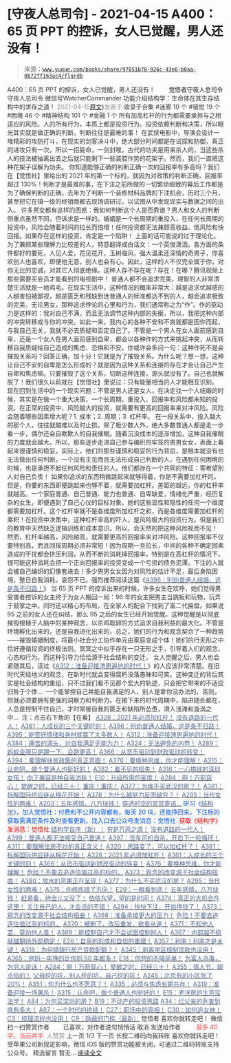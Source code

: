 # [守夜人总司令] - 2021-04-15 A400：65 页 PPT 的控诉，女人已觉醒，男人还没有！

> 来源：[`www.yuque.com/books/share/97051b78-926c-43e6-b0aa-0b72ff163ac4/flgrdb`](https://www.yuque.com/books/share/97051b78-926c-43e6-b0aa-0b72ff163ac4/flgrdb)

<ne-p id="520f42f3293818f927861ebbd5b15da4_p_0" data-lake-id="520f42f3293818f927861ebbd5b15da4_p_0"><ne-text id="u524867e7" style="color: rgb(51, 51, 51);">A400：65 页 PPT 的控诉，女人已觉醒，男人还没有！</ne-text></ne-p> <ne-p id="66a355a2a8b58435ddf3edd953e96b98" data-lake-id="66a355a2a8b58435ddf3edd953e96b98"><ne-text id="u484a03fe" ne-fontsize="12" style="color: rgb(255, 255, 255);">原创</ne-text><ne-text id="u4bc84c7b" ne-fontsize="14">觉悟者</ne-text><ne-text id="u375fb2b8" ne-fontsize="14">守夜人总司令</ne-text></ne-p> <ne-p id="4bac563b044deab8b0c09026678bc89b" data-lake-id="4bac563b044deab8b0c09026678bc89b"><ne-text id="ub9e52433" ne-fontsize="14" ne-bold="true" style="color: rgb(51, 51, 51);">守夜人总司令</ne-text></ne-p> <ne-p id="abd836d88f1e5fb1b80464aba6038886" data-lake-id="abd836d88f1e5fb1b80464aba6038886"><ne-text id="ue56b4c15" ne-fontsize="14" style="color: rgb(51, 51, 51);">微信号</ne-text><ne-text id="u251e0d40" ne-fontsize="14" style="color: rgb(51, 51, 51);">WatcherCommander</ne-text></ne-p> <ne-p id="1425567d92c261b61d83970af33bf173" data-lake-id="1425567d92c261b61d83970af33bf173"><ne-text id="ua8fb7be9" ne-fontsize="14" style="color: rgb(51, 51, 51);">功能介绍</ne-text><ne-text id="u3c3e55ad" ne-fontsize="14" style="color: rgb(51, 51, 51);">结构学：生命体在其生存结构中的求存之道！</ne-text></ne-p> <ne-p id="085ff75d6f13753e9b7a6ac657e01d46" data-lake-id="085ff75d6f13753e9b7a6ac657e01d46"><ne-text id="u63a9f0eb" style="color: rgb(140, 140, 140);">2021-04-15</ne-text>[<ne-text id="u61afc909" ne-fontsize="14">原文</ne-text>](https://mp.weixin.qq.com/s?__biz=MzAxNDk1NjI2Mw==&mid=2247486616&idx=1&sn=137b4c0331b70800453c348e696ddc0e&chksm=9b8a2f10acfda6062c41e5bd66c3df597325b7278638f7c392e1d4420ac031894b3f4fae7d3f#rd))<ne-text id="uce38e392" ne-fontsize="14" style="color: rgb(140, 140, 140);">发表于</ne-text></ne-p> <ne-p id="d8c1bb70087d6058dd7f3a073011781f" data-lake-id="d8c1bb70087d6058dd7f3a073011781f"><ne-text id="u0c07b9cf" style="color: rgb(51, 51, 51);">收录于合集</ne-text></ne-p> <ne-p id="a0b8e41b0600d6fbd993d4a062942937" data-lake-id="a0b8e41b0600d6fbd993d4a062942937"><ne-text id="u5168c9e2" style="color: rgb(51, 51, 51);">#迷雾 10 个</ne-text></ne-p> <ne-p id="27af38dd38a774e307682562dba1b1f5" data-lake-id="27af38dd38a774e307682562dba1b1f5"><ne-text id="u005cfd46" style="color: rgb(51, 51, 51);">#错觉 19 个</ne-text></ne-p> <ne-p id="f861b39133ea7fa891392bca39f9fbde" data-lake-id="f861b39133ea7fa891392bca39f9fbde"><ne-text id="u8bb34fef" style="color: rgb(51, 51, 51);">#困境 46 个</ne-text></ne-p> <ne-p id="9f2d4e96c778468a3ea62036e1aa1f4c" data-lake-id="9f2d4e96c778468a3ea62036e1aa1f4c"><ne-text id="u65fe5da7" style="color: rgb(51, 51, 51);">#精神结构 101 个</ne-text></ne-p> <ne-p id="792946ee1ac2e5caba6461da01190de4" data-lake-id="792946ee1ac2e5caba6461da01190de4"><ne-text id="u029e3f91" style="color: rgb(51, 51, 51);">#金融 1 个</ne-text></ne-p> <ne-p id="409fd0fc69d5d5a9f62b6e9d24eaf3e3" data-lake-id="409fd0fc69d5d5a9f62b6e9d24eaf3e3"><ne-text id="ua00e13d8" style="color: rgb(51, 51, 51);">所有加高杠杆的行为都需要承担与之相适应的风险。人的所有行为，本质上都是投资行为。投资依赖判断和决策，所以眼光其实就是做正确的判断。判断往往是最难的事！</ne-text></ne-p> <ne-p id="6c425f9bda905aa8d30bb909cffbde92" data-lake-id="6c425f9bda905aa8d30bb909cffbde92"><ne-text id="u3a4f2457" style="color: rgb(51, 51, 51);">在武侠电影中，导演会设计一堆精彩的攻防打斗，在现实的剑客决斗中，绝大部分时间都是在试探和防御，真正的进攻只有一次。所以一招毙命，一剑封喉。古代的功夫是用来杀人的，当这些杀人的技法被抽离出去之后就只能剩下一些装腔作势的花架子。然而，我们一直把这种花架子误解为功夫。</ne-text></ne-p> <ne-p id="b410d9198629a316c962fb3e7f13a23c" data-lake-id="b410d9198629a316c962fb3e7f13a23c"><ne-text id="u009331e5" style="color: rgb(51, 51, 51);">你知道能够正确的判断正确一次的回报率有多高吗？我们在【觉悟社】里给出的 2021 年的第一个标的，就因为对政策的判断正确，回报率超过 130%！判断才是最难的事，在下注之前所做的一切繁琐细致的幕后工作都是为了确保判断的正确。去年为了判断一个装修材料品牌的下注机会，历时三个月，甚至把它在镇一级的经销商都去现场调研过，以试图从中发现现实与数据之间的出入。</ne-text></ne-p> <ne-p id="d22ace4f465fa9704141a7fe73943b1f" data-lake-id="d22ace4f465fa9704141a7fe73943b1f"><ne-text id="u5009a5ac" style="color: rgb(51, 51, 51);">许多男女都有这样的困惑：我如何判断这个人是否靠谱？男人和女人的判断侧重点虽然不同，但诉求是一样的。婚姻是一个长周期的重投入，在任何长周期的投资中，风险会随着时间的拉长而倍增！任何投资都无法兼顾高收益、低风险和快回报。如果存在这样的投资，肯定是一个陷阱！</ne-text></ne-p> <ne-p id="3545055fcd03423ac8ed9e3b5d49180a" data-lake-id="3545055fcd03423ac8ed9e3b5d49180a"><ne-text id="u50cdb89b" style="color: rgb(51, 51, 51);">上面的话可能说的过于理论化，为了兼顾某些理解力比较差的人，特意翻译成白话文：一个英俊潇洒，各方面的条件都好的要死，人见人爱，花见花开，玉树临风，强大温柔还深情的奇男子，你喜欢别人也喜欢，即便他无意，别人也会有心。因此，这样的人不仅完全属于你，对你无比的忠诚，对其它人彻底绝缘。这种人存不存在呢？存在！在哪？腾讯视频上那些需要买会员才能看到的电视剧中！</ne-text></ne-p> <ne-p id="c99dd884500252eef3fe5c39f5932923" data-lake-id="c99dd884500252eef3fe5c39f5932923"><ne-text id="uf0e293cb" style="color: rgb(51, 51, 51);">普通人都不会追求完美，理智的人非常清楚生活就是一地鸡毛。在现实生活中，这种情况的概率非常大：越是追求优越感的人越害怕被鄙视，越是匮乏和残缺到连普通人的标准都达不到的人，越会追求极致的完美。无论男女，那种追求悖论的心里和行为，我们通常称之为“作”。作的驱动力是这样的：我对自己不满，而且无法调节这种内部的失衡，所以，我把这种内部的冲突转移成与你的冲突。如此一来，我内心的各种不安和不爽就都是因你而起，与我自己无关，我就不必去质疑和否定自己了。不管是一个男人在女人面前感到自卑，还是一个女人在男人面前感到自卑，都会以各种作的方式来挑起冲突，从而转移自我质疑给自己造成的焦虑、恐惧和不安。你或许会多问一句：这种作死不是会摧毁关系吗？回答正确，加十分！它就是为了摧毁关系。为什么呢？想一想，这种让自己不安的自卑是怎么形成的？就是因为这种关系和连接的存在才会让自己产生自卑和焦虑嘛。只要摧毁了这个关系，切断这种连接，源头就没有了。自己也就解脱了！我们很久以前就在【觉悟社】里说过：只有能量相当的人才能相互识别。</ne-text></ne-p> <ne-p id="b6d998f0a34a23dfeba903f0a9297a7b" data-lake-id="b6d998f0a34a23dfeba903f0a9297a7b"><ne-text id="u79c66c88" style="color: rgb(51, 51, 51);">现在回到生活中的一个现实问题：不管是男人还是女人，在决定找一个人结婚的时候，其实是在做一个重大决策，一个长周期、重投入、回报率和风险都未知的投资。在正常的投资中，风险越大的投资，就需要有更高的回报率来对冲风险。风险会随着哪些因素增大呢？1\. 成本；2\. 周期；3\. 杠杆率。</ne-text></ne-p> <ne-p id="df9e7118c82dd20afaa2dd8506b8f105" data-lake-id="df9e7118c82dd20afaa2dd8506b8f105"><ne-text id="uad27bbce" style="color: rgb(51, 51, 51);">在一段关系中，投入越大的那个人，往往就越难以及时止损。除了极少数人外，绝大多数普通人都是走一步看一步，偶尔还会自欺欺人的自我催眠。随着沉没成本的逐渐增加，这种自我催眠的力度就会越大。所以，那些逐步走进自己参与编织的牢笼的男男女女，表面上看起来很谨慎和稳妥。实际上，他们的那些谨慎和稳妥的行为背后，是根本就没有也无法做出任何判断。一个没有主见而且无法形成自己判断的人，在遇到任何困境的时候，也是承担不起任何风险和责任的人。他们都存在一个共同的特征：寄希望别人对自己负责！</ne-text></ne-p> <ne-p id="49fc7f354e987434841892c84fd17af2" data-lake-id="49fc7f354e987434841892c84fd17af2"><ne-text id="u0c0de91d" style="color: rgb(51, 51, 51);">如果你追求的东西稍微跳起来就够得着，你是不需要加杠杆的。但是，你要的东西即便跳起来也够不着，就需要加杠杆。差距的越远，你的杠杆率就越高。一个家庭普通、自己普通、能力也普通、自卑缺爱，情绪化严重，经历复杂的女生，即便遇到了自己心仪的目标对象。她的这些显性和隐性的任何一个维度都需要加杠杆。这个杠杆率就不是各维度所加杠杆之和，而是各维度需要加杠杆的乘积！在投资中决策中，这种杠杆率高的吓人，是风险极大的投资行为。但是我们的教育中天然缺乏逻辑训练和成本意识。所以，会天然的把这种风险视而不见！</ne-text></ne-p> <ne-p id="f9379831dccabd58fed75ebf8a214be2" data-lake-id="f9379831dccabd58fed75ebf8a214be2"><ne-text id="u3b188b78" style="color: rgb(51, 51, 51);">然而，杠杆率越高，风险越高，就需要更高的回报率来对冲风险。这种回报率不仅要特别高，而且回报周期必须非常短！因为周期一旦拉长，中间的各种不确定因素造成的干扰都会挤压利润，从而不断的消耗掉回报率，特别是在高杠杆的情况下，很可能这种消耗会把一个正向回报率的投资变成一个亏损的债务泥潭。下注的人就会被自己编织的幻像套进去！多少男男女女因为对风险的估计不足，最后身陷困境，整日自我消耗，哀怨不已。强烈推荐阅读这篇《</ne-text>[<ne-text id="uc6311804" style="color: rgb(87, 107, 149);">A396：别劝普通人结婚，这是条不归路！</ne-text>](http://mp.weixin.qq.com/s?__biz=MzIzMDYwOTM0Mg==&mid=2247485522&idx=1&sn=1ca0fbcf611840709338762d9b0740ad&chksm=e8b19083dfc61995e3d3342df95fafc121489a87589d719130dd832142d3680bd4ee07ad2d44&scene=21#wechat_redirect)<ne-text id="uef9178e3" style="color: rgb(51, 51, 51);">》</ne-text></ne-p> <ne-p id="540fe4b3308d71034a793bdff686e589" data-lake-id="540fe4b3308d71034a793bdff686e589"><ne-text id="u9142006c" style="color: rgb(51, 51, 51);">当 65 页 PPT 的控诉出来的时候，许多女生在欢呼，她们觉得男受害者控诉的女主终于为女人搬回一局：96 年的女主把男主当跳板和玩物，玩弄于鼓掌之中。同时还以精心的布局，在全家人的配合下找到了富二代接盘。如果说 95 之前的女人还在纠结，那么 95 之后的女生已经开始觉醒。这种觉醒是以彻底摧毁根植于人脑中的某种观念，以杀鸡取卵的方式追求自我利益的最大化。不管是环境孵化出来的，还是自我进化出来的，总之，她们的行为和观念契合了一种趋势——摧毁婚姻制度，将最小社会分工协作单元由家庭变成个体！她们的行无形之中恰好遵循投资的终极法则。冥冥之中似乎存在一只无形之手，引导着人们的观念、心态和行为。而这种引导力恰恰源于社会结构的变迁。</ne-text></ne-p> <ne-p id="3a06792d63ee6de74474043944b2beec" data-lake-id="3a06792d63ee6de74474043944b2beec"><ne-text id="uc9e61506" style="color: rgb(51, 51, 51);">女人觉醒之后，男人也会紧随其后，读过《</ne-text>[<ne-text id="u8964b702" style="color: rgb(87, 107, 149);">A312：准备迎接渣男遍地的时代！</ne-text>](http://mp.weixin.qq.com/s?__biz=MzAxNDk1NjI2Mw==&mid=2247486258&idx=1&sn=b0520193c2edddabe9eea73a102f0455&chksm=9b8a28baacfda1ac0e54d4268851a8be02c935fd7006b3d527d27be12be8db176322294894dc&scene=21#wechat_redirect)<ne-text id="ub750e0af" style="color: rgb(51, 51, 51);">》的人应该非常清楚。在旧时代天经地义的观念，在新时代就会变得腐朽没落愚昧和可笑。这种变迁的背后其实是社会结构的重组，只不过我们看不见那个宏大的轨迹，只会把它带来的不适应归咎于个体… </ne-text></ne-p> <ne-p id="7d394262d2af319ff30a191d06b14fcb" data-lake-id="7d394262d2af319ff30a191d06b14fcb"><ne-text id="u8dade7e2" style="color: rgb(51, 51, 51);">一个能掌控自己并能自我满足的人，别人是拿你没办法的。否则，你就必须要拥有更强的洞察力和判断力。在接下来的时代周期中，陷进随处都在，人总是控制不住自己，才时常被自我的匮乏和缺陷所怂恿，滑入浅滩和漩涡之中… </ne-text></ne-p> <ne-p id="dae99db928ccece3dac839b12f62b22e" data-lake-id="dae99db928ccece3dac839b12f62b22e"><ne-text id="ud89f13a8" ne-bold="true" style="color: rgb(51, 51, 51);">注：点击右下角的【在看】</ne-text></ne-p> <ne-p id="5dc901651c554ee718e62aca6e44b74f" data-lake-id="5dc901651c554ee718e62aca6e44b74f">[<ne-text id="ubcce3d1d" ne-bold="true" style="color: rgb(87, 107, 149);">A328：2021 年必须加杠杆！</ne-text>](http://mp.weixin.qq.com/s?__biz=MzIzMDYwOTM0Mg==&mid=2247485087&idx=1&sn=24d72f6a71bddb8954a03be5db246538&chksm=e8b19e4edfc617587a8ae645885a89ab8c3c6f67730a026d9c7c9a94ab3051ca480302147fc0&scene=21#wechat_redirect)</ne-p> <ne-p id="6d69f2dd8aea6fb414922a098e6d3af0" data-lake-id="6d69f2dd8aea6fb414922a098e6d3af0">[<ne-text id="ufe0fe6ec" ne-bold="true" style="color: rgb(87, 107, 149);">没有退路的一代人！</ne-text>](http://mp.weixin.qq.com/s?__biz=MzAxNDk1NjI2Mw==&mid=2247486533&idx=1&sn=a0d5cce0656aad467148e0642eb85a00&chksm=9b8a2fcdacfda6db79857186e953a089baf1fb678b2b071cf101c5a26e7fb9768474c94243ca&scene=21#wechat_redirect)</ne-p> <ne-p id="ccb105b182b92fb6cee95fcd5ec64f16" data-lake-id="ccb105b182b92fb6cee95fcd5ec64f16">[<ne-text id="u9345f449" ne-bold="true" style="color: rgb(87, 107, 149);">A361：人成长的三个关键时刻！</ne-text>](http://mp.weixin.qq.com/s?__biz=MzAxNDk1NjI2Mw==&mid=2247486472&idx=1&sn=8b46d73659ff81e3d7bd544e1718a94f&chksm=9b8a2f80acfda69601b059cb0180f8841eda098200c32c84ad6430bb8fbe33a9021fa7890344&scene=21#wechat_redirect)</ne-p> <ne-p id="d67cdc7b6c253d4c7e4da04bce179872" data-lake-id="d67cdc7b6c253d4c7e4da04bce179872">[<ne-text id="u4c3c0933" ne-bold="true" style="color: rgb(87, 107, 149);">A396：别劝普通人结婚，这是条不归路！</ne-text>](http://mp.weixin.qq.com/s?__biz=MzIzMDYwOTM0Mg==&mid=2247485522&idx=1&sn=1ca0fbcf611840709338762d9b0740ad&chksm=e8b19083dfc61995e3d3342df95fafc121489a87589d719130dd832142d3680bd4ee07ad2d44&scene=21#wechat_redirect)</ne-p> <ne-p id="e24f4473398a24307b9f94c149c00f26" data-lake-id="e24f4473398a24307b9f94c149c00f26">[<ne-text id="u7d020b1b" ne-bold="true" style="color: rgb(87, 107, 149);">A395：能管好情绪和身材就赢了大多数人！</ne-text>](http://mp.weixin.qq.com/s?__biz=MzIzMDYwOTM0Mg==&mid=2247485513&idx=1&sn=1d5d250c1e4db7d1b6d3072e559b4426&chksm=e8b19098dfc6198e415af60c0ba7dfa61e698a502a658c26205b2289bbd2e33502a77154c9a8&scene=21#wechat_redirect)</ne-p> <ne-p id="555bc77183f9c8df4f9ecd44a1375b62" data-lake-id="555bc77183f9c8df4f9ecd44a1375b62">[<ne-text id="ue892e8a3" ne-bold="true" style="color: rgb(87, 107, 149);">A312：准备迎接渣男遍地的时代！</ne-text>](http://mp.weixin.qq.com/s?__biz=MzAxNDk1NjI2Mw==&mid=2247486258&idx=1&sn=b0520193c2edddabe9eea73a102f0455&chksm=9b8a28baacfda1ac0e54d4268851a8be02c935fd7006b3d527d27be12be8db176322294894dc&scene=21#wechat_redirect)</ne-p> <ne-p id="ab87c4602bba365092f968bb31bb4c83" data-lake-id="ab87c4602bba365092f968bb31bb4c83">[<ne-text id="u9d24711c" style="color: rgb(87, 107, 149);">A384：痛苦的源头，对自我满足无能为力！</ne-text>](http://mp.weixin.qq.com/s?__biz=MzIzMDYwOTM0Mg==&mid=2247485456&idx=1&sn=68f53a8afad59347555fb2a7f0383953&chksm=e8b190c1dfc619d73e1eea34e84940f31dd3d1e9b21c248da1ee705337e5225f583a20145cf2&scene=21#wechat_redirect)</ne-p> <ne-p id="5c54ff35daa49142c9853633a7713453" data-lake-id="5c54ff35daa49142c9853633a7713453">[<ne-text id="u98b5b9e9" style="color: rgb(87, 107, 149);">A324：无法避免的内卷！</ne-text>](http://mp.weixin.qq.com/s?__biz=MzAxNDk1NjI2Mw==&mid=2247486351&idx=1&sn=416223e7bbe181ac9d64767f073152d1&chksm=9b8a2807acfda11139d7bb034b96551e34563b5f21310b05ac2aa8808c12fb592aedd4ee3bf5&scene=21#wechat_redirect)</ne-p> <ne-p id="8809cb8d219a9ed17c7b1a4b5fd4a98b" data-lake-id="8809cb8d219a9ed17c7b1a4b5fd4a98b">[<ne-text id="u53941b41" style="color: rgb(87, 107, 149);">A289：蚂蚁金服只是蹲一下，会跳更高！</ne-text>](http://mp.weixin.qq.com/s?__biz=MzIzMDYwOTM0Mg==&mid=2247484822&idx=1&sn=ea2d818adee1bf400b0af9ed69bcd297&chksm=e8b19d47dfc61451b7291d6369b3391b9b8b06e08f9f5eed482a15c58075880a0029c50aed9a&scene=21#wechat_redirect)</ne-p> <ne-p id="93d86b1f7179f47da717f5c69ba4e853" data-lake-id="93d86b1f7179f47da717f5c69ba4e853">[<ne-text id="u43ba2c67" ne-bold="true" style="color: rgb(87, 107, 149);">A366：从货币驱动到财政驱动的转变！</ne-text>](http://mp.weixin.qq.com/s?__biz=MzIzMDYwOTM0Mg==&mid=2247485347&idx=1&sn=a916df57ddc7230366719fbecc6c1704&chksm=e8b19f72dfc61664fd99844bfe3ffffb5d6f088807c84d99f11ddbc7410b2eed67bc4c615d53&scene=21#wechat_redirect)</ne-p> <ne-p id="cf3117cc4e35fc0f90efa216ab1649b9" data-lake-id="cf3117cc4e35fc0f90efa216ab1649b9">[<ne-text id="u445acfae" ne-bold="true" style="color: rgb(87, 107, 149);">A394：要理解扶贫政策的真正意图！</ne-text>](http://mp.weixin.qq.com/s?__biz=MzIzMDYwOTM0Mg==&mid=2247485502&idx=1&sn=fffb9911cefa626e6fbcb9c416c1eb98&chksm=e8b190efdfc619f9b0e42f3c3d5d79c17df1619bad2b1bddd6a482242b583ee46d8a79a245e6&scene=21#wechat_redirect)</ne-p> <ne-p id="8367b9675ecd27d365cd16c8426add43" data-lake-id="8367b9675ecd27d365cd16c8426add43">[<ne-text id="u69827344" style="color: rgb(87, 107, 149);">A376：要换种思维，你才能理解！</ne-text>](http://mp.weixin.qq.com/s?__biz=MzAxNDk1NjI2Mw==&mid=2247486529&idx=1&sn=3a50ada30a5ae0448d686c6a0c809919&chksm=9b8a2fc9acfda6df5e9243deb6e9df9a7cc0912eabd0a9c00322d42ed4c25c2daedc8de6b6ca&scene=21#wechat_redirect)</ne-p> <ne-p id="15ecff1f602213622cacaccb8bab8ddf" data-lake-id="15ecff1f602213622cacaccb8bab8ddf">[<ne-text id="ufb91101e" ne-bold="true" style="color: rgb(87, 107, 149);">A315：认命吧，做个普通人也挺好的！</ne-text>](http://mp.weixin.qq.com/s?__biz=MzIzMDYwOTM0Mg==&mid=2247485008&idx=1&sn=bcaf70c42d4676c8f69de9f9ead1e495&chksm=e8b19e81dfc617973ba40200519407186760e32843fc6f379020da6160b0ba89870dadcae5fa&scene=21#wechat_redirect)</ne-p> <ne-p id="6915713992e11967dd14f89f036e335e" data-lake-id="6915713992e11967dd14f89f036e335e">[<ne-text id="uc6e949e7" style="color: rgb(87, 107, 149);">A382：看不见的损失！</ne-text>](http://mp.weixin.qq.com/s?__biz=MzAxNDk1NjI2Mw==&mid=2247486560&idx=1&sn=32a2548c8ef5a4bc2936615e17cc3f83&chksm=9b8a2fe8acfda6feca92a490f8411e2eb0f4c21a7b0a9bf5923049d1c1b0a8eda718c4939bb8&scene=21#wechat_redirect)</ne-p> <ne-p id="ccc6f7ac7f240a45381922588af40e75" data-lake-id="ccc6f7ac7f240a45381922588af40e75">[<ne-text id="u517c6be0" style="color: rgb(87, 107, 149);">A316：一心搞钱的深圳女孩！</ne-text>](http://mp.weixin.qq.com/s?__biz=MzAxNDk1NjI2Mw==&mid=2247486289&idx=1&sn=9504efb0a54b228c61c928794417eaef&chksm=9b8a28d9acfda1cf65ca57c386f1c0a90c457c01d6d1f2ba222e38c2059ca3eb07c94252721f&scene=21#wechat_redirect)</ne-p> <ne-p id="c8538159fc6196753ddef7ac316c092c" data-lake-id="c8538159fc6196753ddef7ac316c092c">[<ne-text id="u3a7c6381" style="color: rgb(87, 107, 149);">向下兼容是种自我消耗！</ne-text>](http://mp.weixin.qq.com/s?__biz=MzAxNDk1NjI2Mw==&mid=2247486535&idx=1&sn=e87304f3a33f1cd0425186362901eb04&chksm=9b8a2fcfacfda6d92af7f3b026ef129368c01361e40f2db3be32500a1e68fb99f1f35ec22a6b&scene=21#wechat_redirect)</ne-p> <ne-p id="96ab5cd6ea5625a88bae241afaa06430" data-lake-id="96ab5cd6ea5625a88bae241afaa06430">[<ne-text id="u622c31a3" ne-bold="true" style="color: rgb(87, 107, 149);">E10：升级所需的密度！</ne-text>](http://mp.weixin.qq.com/s?__biz=MzAxNDk1NjI2Mw==&mid=2247485337&idx=1&sn=e93780b3d10de5b467e71f326eb12838&chksm=9b8a2411acfdad07d858079223ba3eda77fe88caa8d769030eb67c15f5511fab584f8d1244ca&scene=21#wechat_redirect)</ne-p> <ne-p id="56bf3f02a16c990542a982649d8ea103" data-lake-id="56bf3f02a16c990542a982649d8ea103">[<ne-text id="uf1cea1de" ne-bold="true" style="color: rgb(87, 107, 149);">A284：啊！万箭穿心！</ne-text>](http://mp.weixin.qq.com/s?__biz=MzAxNDk1NjI2Mw==&mid=2247486135&idx=1&sn=e950149b9b9147e9199cfc6093605950&chksm=9b8a293facfda029419b911d4b4fa91c73bbaf695b206df2cf15124d843f4bf4b80673baa394&scene=21#wechat_redirect)</ne-p> <ne-p id="76805cb1c9a2d63f21cb60b391abf0f8" data-lake-id="76805cb1c9a2d63f21cb60b391abf0f8">[<ne-text id="u1dc0b6ef" ne-bold="true" style="color: rgb(87, 107, 149);">梦醒之时，已经三十！</ne-text>](http://mp.weixin.qq.com/s?__biz=MzIzMDYwOTM0Mg==&mid=2247484378&idx=1&sn=e3a058584a13d7a5267315113964280d&chksm=e8b19b0bdfc6121df4af4b77d2d826fd0f4132ccfdee48132ce8cf86eb1ba45b898be83d1dc7&scene=21#wechat_redirect)</ne-p> <ne-p id="4421c092bef3327b2e622cbf5024c92a" data-lake-id="4421c092bef3327b2e622cbf5024c92a">[<ne-text id="u9ec5f2e4" style="color: rgb(87, 107, 149);">重庆！重庆！</ne-text>](http://mp.weixin.qq.com/s?__biz=MzAxNDk1NjI2Mw==&mid=2247485354&idx=1&sn=331128611c478feede60317e963239a5&chksm=9b8a2422acfdad3448a9bcc0f9745f4367028e8a9b0a307f7c01c2690c398560a4be5e43492c&scene=21#wechat_redirect)</ne-p> <ne-p id="3957ef9d2dd1d440d96403d1b77a9f40" data-lake-id="3957ef9d2dd1d440d96403d1b77a9f40">[<ne-text id="ua784816c" ne-bold="true" style="color: rgb(87, 107, 149);">A377：为啥不买武汉的房？！</ne-text>](http://mp.weixin.qq.com/s?__biz=MzAxNDk1NjI2Mw==&mid=2247486527&idx=1&sn=28948ae13ca2f125574b30f246b39b10&chksm=9b8a2fb7acfda6a1883e8f58efff8bc2a3f9f36a6bba3955a5f7429508c58f4c72aa397ad9a1&scene=21#wechat_redirect)</ne-p> <ne-p id="5d3e0df9a7e3a97ced361af69d4c290e" data-lake-id="5d3e0df9a7e3a97ced361af69d4c290e">[<ne-text id="u02f17d95" ne-bold="true" style="color: rgb(87, 107, 149);">A381：拆解国际供应链从棉花开始！</ne-text>](http://mp.weixin.qq.com/s?__biz=MzIzMDYwOTM0Mg==&mid=2247485444&idx=1&sn=f3b60a702d60519ed128bf4c2f674e57&chksm=e8b190d5dfc619c3668a7dc59f49fd351f54d38999f2b220342efce24cc70f8ac68dbd029bf7&scene=21#wechat_redirect)</ne-p> <ne-p id="22a4d98185ac4dd1b35a2ac1cc86eeda" data-lake-id="22a4d98185ac4dd1b35a2ac1cc86eeda">[<ne-text id="u770e4e7f" style="color: rgb(87, 107, 149);">A378：为什么越努力反而越穷？！</ne-text>](http://mp.weixin.qq.com/s?__biz=MzAxNDk1NjI2Mw==&mid=2247486540&idx=1&sn=f82efdcef4296495fc8273b7ae62dc00&chksm=9b8a2fc4acfda6d2f4168b8567609a3cd2f6ff99c63dc3db08098e35df57148cf721bfe64cef&scene=21#wechat_redirect)</ne-p> <ne-p id="43a852bc9db5149b102643fd09b2b839" data-lake-id="43a852bc9db5149b102643fd09b2b839">[<ne-text id="ud99ce907" ne-bold="true" style="color: rgb(87, 107, 149);">A295：当代女性的两难！</ne-text>](http://mp.weixin.qq.com/s?__biz=MzIzMDYwOTM0Mg==&mid=2247484854&idx=1&sn=6851afe306f7b89d23728018ea32b7f2&chksm=e8b19d67dfc61471955b15021ac11c5fff9f1607977e9df1bd2bbfabc2deb3dea5c98e369c55&scene=21#wechat_redirect)</ne-p> <ne-p id="9587c1ba54d69762c67b5b3c58a1a69a" data-lake-id="9587c1ba54d69762c67b5b3c58a1a69a">[<ne-text id="u7424f9f0" style="color: rgb(87, 107, 149);">A203：五年感情，八万块钱！</ne-text>](http://mp.weixin.qq.com/s?__biz=MzAxNDk1NjI2Mw==&mid=2247485410&idx=1&sn=4edf677777e1136200b35d16948b7160&chksm=9b8a246aacfdad7c0003cff660d92517dfdc8f2f5860eca578880054c2be321043ab898f9f9b&scene=21#wechat_redirect)</ne-p> <ne-p id="31850e3a3a86eb43228be580f73fd86d" data-lake-id="31850e3a3a86eb43228be580f73fd86d">[<ne-text id="u3e925072" ne-bold="true" style="color: rgb(87, 107, 149);">穿透时空的冥冥寄语…</ne-text>](http://mp.weixin.qq.com/s?__biz=MzAxNDk1NjI2Mw==&mid=2247486502&idx=1&sn=a52a69e4b201b6692fab0720ae6f95bf&chksm=9b8a2faeacfda6b8f6386fffb3bb4396c2ad5702534b7a870c48c1cc4815737f9b61c70c1d08&scene=21#wechat_redirect)</ne-p> <ne-p id="48e3a5a68bb05607befc90128794fc56" data-lake-id="48e3a5a68bb05607befc90128794fc56"><ne-text id="u02a95ec6" ne-bold="true" style="color: rgb(0, 82, 255);">研习《</ne-text>[<ne-text id="ud80f198e" ne-bold="true" style="color: rgb(87, 107, 149);">结构学</ne-text>](https://mp.weixin.qq.com/mp/appmsgalbum?action=getalbum&album_id=1318317199878225920&__biz=MzAxNDk1NjI2Mw==#wechat_redirect)<ne-text id="u815c1e36" ne-bold="true" style="color: rgb(0, 82, 255);">》，加入觉悟社：付费和不公开内容都有，每天 20 块，还能挣回来，下注标的获取需满足条件及时查看更新。</ne-text><ne-text id="ueb75e08a" style="color: rgb(0, 82, 255);">找入口去公众号发消息：觉悟社 </ne-text></ne-p> <ne-p id="37361a58798fb82e39b7c64c5957265f" data-lake-id="37361a58798fb82e39b7c64c5957265f"><ne-text id="u6e0b9411" style="color: rgb(255, 0, 0);">获取《结构学》发消息</ne-text><ne-text id="u7ba8bead" ne-bold="true" style="color: rgb(255, 0, 0);">：觉悟社</ne-text></ne-p>  <ne-p id="32eca3556da8169c3adbfb001f9d9cea" data-lake-id="32eca3556da8169c3adbfb001f9d9cea"><ne-card data-card-name="image" data-card-type="inline" id="EowSI" data-event-boundary="card" style="color: rgb(51, 51, 51);"><ne-p id="f9ae78f265d43efa96848681fd8ffc28" data-lake-id="f9ae78f265d43efa96848681fd8ffc28">[<ne-text id="u805e6bd3" ne-bold="true" style="color: rgb(87, 107, 149);">结构学自序（新）！</ne-text>](http://mp.weixin.qq.com/s?__biz=MzIzMDYwOTM0Mg==&mid=2247485283&idx=1&sn=aa2b8554b8e5040f8f959636feaa06a3&chksm=e8b19fb2dfc616a430aa381b8da0815311244e694a69809cd92d0602ac34cfe5f1f419b3745e&scene=21#wechat_redirect)</ne-p> <ne-p id="4b09cfefab533a64fb67c7d2681746db" data-lake-id="4b09cfefab533a64fb67c7d2681746db">[<ne-text id="u91067c44" style="color: rgb(87, 107, 149);">穷是万恶之源！</ne-text>](http://mp.weixin.qq.com/s?__biz=MzAxNDk1NjI2Mw==&mid=2247483823&idx=1&sn=e54ebe9891b302dc0bf1815c76ccf8b7&chksm=9b8a2227acfdab31a05e273addd9159d4b8263d58d3c58bf214841c8189157519719c3427306&scene=21#wechat_redirect)</ne-p> <ne-p id="4c07af512b20740b0071a742a7cdf8b2" data-lake-id="4c07af512b20740b0071a742a7cdf8b2">[<ne-text id="u076263c4" style="color: rgb(87, 107, 149);">没有退路的一代人！</ne-text>](http://mp.weixin.qq.com/s?__biz=MzAxNDk1NjI2Mw==&mid=2247486533&idx=1&sn=a0d5cce0656aad467148e0642eb85a00&chksm=9b8a2fcdacfda6db79857186e953a089baf1fb678b2b071cf101c5a26e7fb9768474c94243ca&scene=21#wechat_redirect)</ne-p> <ne-p id="38aa85949d42de833e04adb9897a70dc" data-lake-id="38aa85949d42de833e04adb9897a70dc">[<ne-text id="u590de9db" style="color: rgb(87, 107, 149);">A399：普通人都无法接受自己普通！</ne-text>](http://mp.weixin.qq.com/s?__biz=MzIzMDYwOTM0Mg==&mid=2247485532&idx=1&sn=d2766bad0b8aa0bd62dec3e5683962d6&chksm=e8b1908ddfc6199b207488a06e91893fba88232ed95b68b39be4b4e37f7f64da36ec946c17d7&scene=21#wechat_redirect)</ne-p> <ne-p id="05b7bdd962739277b296b124f2da4e01" data-lake-id="05b7bdd962739277b296b124f2da4e01">[<ne-text id="u7d3baa78" style="color: rgb(87, 107, 149);">A397：货车司机自杀，开启下一轮循环！</ne-text>](http://mp.weixin.qq.com/s?__biz=MzIzMDYwOTM0Mg==&mid=2247485527&idx=1&sn=6f8b89b9a2edb837229292392b19cba0&chksm=e8b19086dfc61990b5c2be21b72b280c7afe44f34a0b8535cff2bcd585079b7cebd168db1dd6&scene=21#wechat_redirect)</ne-p> <ne-p id="b3d4395acdaa6d8055365b32360f0ec8" data-lake-id="b3d4395acdaa6d8055365b32360f0ec8">[<ne-text id="u6d57133f" ne-bold="true" style="color: rgb(87, 107, 149);">A311：要理解住房不炒的真正含义！</ne-text>](http://mp.weixin.qq.com/s?__biz=MzIzMDYwOTM0Mg==&mid=2247484959&idx=1&sn=090583ec50bfd9febec1de463c2672f6&chksm=e8b19ecedfc617d8629080f6745c8de013cfe875de26eef6767b2d5c10782650223ed15f807b&scene=21#wechat_redirect)</ne-p> <ne-p id="881ae46536d4f6d4b90507370516b246" data-lake-id="881ae46536d4f6d4b90507370516b246">[<ne-text id="u0a31d270" ne-fontsize="13" ne-bold="true" style="color: rgb(87, 107, 149);">A320：思路变了，可以加杠杆了！</ne-text>](http://mp.weixin.qq.com/s?__biz=MzIzMDYwOTM0Mg==&mid=2247485041&idx=1&sn=add2174fa42806f885a456a072ee4fee&chksm=e8b19ea0dfc617b6734e013f780112fdd88f28ad5312ce423fea1d75da4c3757660dab175208&scene=21#wechat_redirect)</ne-p> <ne-p id="5e1c6eb5e9da31341167d1ca129e8f82" data-lake-id="5e1c6eb5e9da31341167d1ca129e8f82">[<ne-text id="u9bdbb97e" ne-bold="true" style="color: rgb(87, 107, 149);">A381：拆解国际供应链从棉花开始！</ne-text>](http://mp.weixin.qq.com/s?__biz=MzIzMDYwOTM0Mg==&mid=2247485444&idx=1&sn=f3b60a702d60519ed128bf4c2f674e57&chksm=e8b190d5dfc619c3668a7dc59f49fd351f54d38999f2b220342efce24cc70f8ac68dbd029bf7&scene=21#wechat_redirect)</ne-p> <ne-p id="9f76234a7589a3ca7a2350dbc98cbbb8" data-lake-id="9f76234a7589a3ca7a2350dbc98cbbb8">[<ne-text id="u46f68f19" ne-bold="true" style="color: rgb(87, 107, 149);">A328：2021 年必须加杠杆！</ne-text>](http://mp.weixin.qq.com/s?__biz=MzIzMDYwOTM0Mg==&mid=2247485087&idx=1&sn=24d72f6a71bddb8954a03be5db246538&chksm=e8b19e4edfc617587a8ae645885a89ab8c3c6f67730a026d9c7c9a94ab3051ca480302147fc0&scene=21#wechat_redirect)</ne-p> <ne-p id="99b890ce3708782a4552249d6ec5013b" data-lake-id="99b890ce3708782a4552249d6ec5013b">[<ne-text id="u63332efb" ne-bold="true" style="color: rgb(87, 107, 149);">A361：人成长的三个关键时刻！</ne-text>](http://mp.weixin.qq.com/s?__biz=MzAxNDk1NjI2Mw==&mid=2247486472&idx=1&sn=8b46d73659ff81e3d7bd544e1718a94f&chksm=9b8a2f80acfda69601b059cb0180f8841eda098200c32c84ad6430bb8fbe33a9021fa7890344&scene=21#wechat_redirect)</ne-p> <ne-p id="a3d2970b3ae8d30451ec0d98417f5cde" data-lake-id="a3d2970b3ae8d30451ec0d98417f5cde">[<ne-text id="ua0b6e731" ne-bold="true" style="color: rgb(87, 107, 149);">A366：从货币驱动到财政驱动的转变！</ne-text>](http://mp.weixin.qq.com/s?__biz=MzIzMDYwOTM0Mg==&mid=2247485347&idx=1&sn=a916df57ddc7230366719fbecc6c1704&chksm=e8b19f72dfc61664fd99844bfe3ffffb5d6f088807c84d99f11ddbc7410b2eed67bc4c615d53&scene=21#wechat_redirect)</ne-p> <ne-p id="e4008a3bf00d418a1303b727b4208413" data-lake-id="e4008a3bf00d418a1303b727b4208413">[<ne-text id="u436462a6" style="color: rgb(87, 107, 149);">A376：要换种思维，你才能理解！</ne-text>](http://mp.weixin.qq.com/s?__biz=MzAxNDk1NjI2Mw==&mid=2247486529&idx=1&sn=3a50ada30a5ae0448d686c6a0c809919&chksm=9b8a2fc9acfda6df5e9243deb6e9df9a7cc0912eabd0a9c00322d42ed4c25c2daedc8de6b6ca&scene=21#wechat_redirect)</ne-p> <ne-p id="5cd478570a01e6c150996c4f6f85b5fe" data-lake-id="5cd478570a01e6c150996c4f6f85b5fe">[<ne-text id="u21884e47" ne-bold="true" style="color: rgb(87, 107, 149);">危险！不要去追逐估值过高的标的。</ne-text>](http://mp.weixin.qq.com/s?__biz=MzAxNDk1NjI2Mw==&mid=2247486489&idx=1&sn=d1e603c1c20c27049b46c5ce295f7347&chksm=9b8a2f91acfda6876aae54b78c58d06602814a14ad02e895d60e08fa72de1dca5ca00651ad38&scene=21#wechat_redirect)</ne-p> <ne-p id="11d46cf21fe3a9f57c58420fb897d4b5" data-lake-id="11d46cf21fe3a9f57c58420fb897d4b5">[<ne-text id="u5bd2c0a4" style="color: rgb(87, 107, 149);">A373：观念的改变源于社会结构扭曲！</ne-text>](http://mp.weixin.qq.com/s?__biz=MzIzMDYwOTM0Mg==&mid=2247485395&idx=1&sn=e6ff247ef6acece18f9b57d07a81194f&chksm=e8b19f02dfc616141e3a7ecbd28454a30c0e5d70db428af739059b176e5059167c3ed84e8e0f&scene=21#wechat_redirect)</ne-p> <ne-p id="513b1fca56a4b34be416cfc501b4300c" data-lake-id="513b1fca56a4b34be416cfc501b4300c">[<ne-text id="uc1490d26" ne-bold="true" style="color: rgb(87, 107, 149);">A380：放水的恶果正在呈现！</ne-text>](http://mp.weixin.qq.com/s?__biz=MzIzMDYwOTM0Mg==&mid=2247485439&idx=1&sn=ac38b6b9a75bc89cfdaf4be29f5827b3&chksm=e8b19f2edfc616384c2a0179fc8079729f91a05e0bc3b2c562b53a4863369efb313802f0c1ae&scene=21#wechat_redirect)</ne-p> <ne-p id="3a81dcdbb1f4990802d0a09281c99891" data-lake-id="3a81dcdbb1f4990802d0a09281c99891">[<ne-text id="uddeac1c5" ne-bold="true" style="color: rgb(87, 107, 149);">A377：为什么不买武汉的房？</ne-text>](http://mp.weixin.qq.com/s?__biz=MzIzMDYwOTM0Mg==&mid=2247485413&idx=1&sn=1f3339540496eb9e5ea109d8530f29dc&chksm=e8b19f34dfc6162225a694c1c2443d73b51bf6ca8dc53d4c18a30e6e2191e250967e711db589&scene=21#wechat_redirect)</ne-p> <ne-p id="6ad13648e0b64e9f3f42de596acbe6c9" data-lake-id="6ad13648e0b64e9f3f42de596acbe6c9">[<ne-text id="ubb544780" ne-bold="true" style="color: rgb(87, 107, 149);">A295：当代女性的两难！</ne-text>](http://mp.weixin.qq.com/s?__biz=MzIzMDYwOTM0Mg==&mid=2247484854&idx=1&sn=6851afe306f7b89d23728018ea32b7f2&chksm=e8b19d67dfc61471955b15021ac11c5fff9f1607977e9df1bd2bbfabc2deb3dea5c98e369c55&scene=21#wechat_redirect)</ne-p> <ne-p id="88850c892c3e7c6d8045d9d114cf3e45" data-lake-id="88850c892c3e7c6d8045d9d114cf3e45">[<ne-text id="u601a0100" ne-bold="true" style="color: rgb(87, 107, 149);">A375：你修炼错了方向！</ne-text>](http://mp.weixin.qq.com/s?__biz=MzIzMDYwOTM0Mg==&mid=2247485407&idx=1&sn=9febe7868b7205ac865541d88423d9b9&chksm=e8b19f0edfc61618c7f22fb7bf48181c5f974463c5d3a8849b0f76b96eeac73b0dd074ea4737&scene=21#wechat_redirect)</ne-p> <ne-p id="3f91c1465b3402ba8e40377c78ea450c" data-lake-id="3f91c1465b3402ba8e40377c78ea450c">[<ne-text id="u06c3660c" ne-bold="true" style="color: rgb(87, 107, 149);">E29：一眼看到底！</ne-text>](http://mp.weixin.qq.com/s?__biz=MzIzMDYwOTM0Mg==&mid=2247485301&idx=1&sn=dc6dd50c5d742ea51ce9e394de25351a&chksm=e8b19fa4dfc616b26734c3619c6fa664474fa478d2764c3370dde41d19f6035edc05f9f191e8&scene=21#wechat_redirect)</ne-p> <ne-p id="118d499b6228d88c07849cec0e537832" data-lake-id="118d499b6228d88c07849cec0e537832">[<ne-text id="u8a1d4ae2" style="color: rgb(87, 107, 149);">五年感情，八万块钱！</ne-text>](http://mp.weixin.qq.com/s?__biz=MzIzMDYwOTM0Mg==&mid=2247484317&idx=1&sn=b22f9fb2e3c084e427a5e3e9895be99a&chksm=e8b19b4cdfc6125adf3ea3b0d2b72a121f38e8ba26e43abc48edff900327ce3e7464b944cafb&scene=21#wechat_redirect)</ne-p> <ne-p id="fd2550259ed591096313640e6c3b75c9" data-lake-id="fd2550259ed591096313640e6c3b75c9">[<ne-text id="u8dd0b35c" style="color: rgb(87, 107, 149);">赶紧看，待会儿又没了！</ne-text>](http://mp.weixin.qq.com/s?__biz=MzAxNDk1NjI2Mw==&mid=2247486485&idx=1&sn=59010caa3e68d45d1ae578d4ab76a4db&chksm=9b8a2f9dacfda68b06ee592a02eead0f174b54fa7501f4c0f4221f3c6fff0c625e90a7675460&scene=21#wechat_redirect)</ne-p> <ne-p id="13097331fcc68422cd6ac37454d53a10" data-lake-id="13097331fcc68422cd6ac37454d53a10">[<ne-text id="u044a3895" ne-bold="true" style="color: rgb(87, 107, 149);">依依东望，望的是时间！</ne-text>](http://mp.weixin.qq.com/s?__biz=MzIzMDYwOTM0Mg==&mid=2247483860&idx=1&sn=b5b01ae82ff764ce2806251e3f2a809f&chksm=e8b19905dfc61013607735eb7782299c9a4d7a39a8b15a7b46182ef20eda3ffe9f6ed6337e1f&scene=21#wechat_redirect)</ne-p> <ne-p id="33560fabfa6d63299d686cada5a583cf" data-lake-id="33560fabfa6d63299d686cada5a583cf">[<ne-text id="u4644c800" ne-bold="true" style="color: rgb(87, 107, 149);">A374：真正的大机会在这里！</ne-text>](http://mp.weixin.qq.com/s?__biz=MzIzMDYwOTM0Mg==&mid=2247485401&idx=1&sn=100967c02c0754759ec4ea0ef8706c29&chksm=e8b19f08dfc6161e92c7cc691f1a1fed9ff74c2b906529a8d42a7703a3c3a3c3a412903e12f7&scene=21#wechat_redirect)</ne-p> <ne-p id="4bf2704bd1a7eb8fa926e4ac2eed071d" data-lake-id="4bf2704bd1a7eb8fa926e4ac2eed071d">[<ne-text id="u9f1637df" ne-bold="true" style="color: rgb(87, 107, 149);">关注自己的人，才会活的不错！</ne-text>](http://mp.weixin.qq.com/s?__biz=MzIzMDYwOTM0Mg==&mid=2247485305&idx=1&sn=c719ea57e5c3320c2e2629dd9a7b44e9&chksm=e8b19fa8dfc616be5fa3f8141ea0aa63d5e1335657ed97e62c1086c41eba29effe58e0c8e9dc&scene=21#wechat_redirect)</ne-p> <ne-p id="e4ef8b4e6494970d1b6570b075a4bbb6" data-lake-id="e4ef8b4e6494970d1b6570b075a4bbb6">[<ne-text id="ua073348c" ne-bold="true" style="color: rgb(87, 107, 149);">A294：快快下注，开始挣钱了！</ne-text>](http://mp.weixin.qq.com/s?__biz=MzIzMDYwOTM0Mg==&mid=2247484849&idx=1&sn=5485cd1d6c511e883e25b0c7dd9e2e3e&chksm=e8b19d60dfc614764ffc8405dccf5b8120b31988f3c1cee74e384c06f0e39c3c81bef8263c3d&scene=21#wechat_redirect)</ne-p> <ne-p id="102657280a28e0c5df0a4b07396d0ea8" data-lake-id="102657280a28e0c5df0a4b07396d0ea8">[<ne-text id="u50d3cd01" ne-bold="true" style="color: rgb(87, 107, 149);">A373：观念的改变源于社会结构扭曲！</ne-text>](http://mp.weixin.qq.com/s?__biz=MzIzMDYwOTM0Mg==&mid=2247485395&idx=1&sn=e6ff247ef6acece18f9b57d07a81194f&chksm=e8b19f02dfc616141e3a7ecbd28454a30c0e5d70db428af739059b176e5059167c3ed84e8e0f&scene=21#wechat_redirect)</ne-p> <ne-p id="6fb7f2e8eb58119decbb902dafb49760" data-lake-id="6fb7f2e8eb58119decbb902dafb49760">[<ne-text id="ub25d34b3" ne-bold="true" style="color: rgb(87, 107, 149);">A368：准备承接更大的压力！</ne-text>](http://mp.weixin.qq.com/s?__biz=MzIzMDYwOTM0Mg==&mid=2247485369&idx=1&sn=2667c5f16cee9442898e6e5841394ceb&chksm=e8b19f68dfc6167e4e104d37c61b859327f4b8ce37941da84bd412d3e27bb4a51c7dee8e1a7a&scene=21#wechat_redirect)</ne-p> <ne-p id="02426ed200749cfd726803fc015d8d4a" data-lake-id="02426ed200749cfd726803fc015d8d4a">[<ne-text id="u5ae4090b" ne-bold="true" style="color: rgb(87, 107, 149);">危险！不要去追逐估值过高的标的。</ne-text>](http://mp.weixin.qq.com/s?__biz=MzAxNDk1NjI2Mw==&mid=2247486489&idx=1&sn=d1e603c1c20c27049b46c5ce295f7347&chksm=9b8a2f91acfda6876aae54b78c58d06602814a14ad02e895d60e08fa72de1dca5ca00651ad38&scene=21#wechat_redirect)</ne-p> <ne-p id="c5bdbe9745968161b95d8355ecb1fd23" data-lake-id="c5bdbe9745968161b95d8355ecb1fd23">[<ne-text id="u06f75a1d" ne-bold="true" style="color: rgb(87, 107, 149);">A370：被删了，改后重发，欲看从速！</ne-text>](http://mp.weixin.qq.com/s?__biz=MzIzMDYwOTM0Mg==&mid=2247485388&idx=1&sn=a456e8ffdc8a16bb30263818dc86c6a3&chksm=e8b19f1ddfc6160bfd0fea09b006477a095662aa74ac7036fca621b2ef49dc59f4ad4a407eeb&scene=21#wechat_redirect)</ne-p> <ne-p id="87b171f33fd85d0f42da702f6b3cc7e1" data-lake-id="87b171f33fd85d0f42da702f6b3cc7e1">[<ne-text id="u7a5a22ae" ne-bold="true" style="color: rgb(87, 107, 149);">A371：不知他人苦，莫劝他人善！</ne-text>](http://mp.weixin.qq.com/s?__biz=MzAxNDk1NjI2Mw==&mid=2247486509&idx=1&sn=18ed82d7a009ab5d240c6c715bf0286f&chksm=9b8a2fa5acfda6b35c924d9ae14b68a499859112e579e3a205e72e85513f694f73d3cfbd7889&scene=21#wechat_redirect)</ne-p> <ne-p id="d3025709827f805b5635cea43421addf" data-lake-id="d3025709827f805b5635cea43421addf">[<ne-text id="ub927dc38" ne-bold="true" style="color: rgb(87, 107, 149);">A369：能控制自己才不会试图控制别人！</ne-text>](http://mp.weixin.qq.com/s?__biz=MzIzMDYwOTM0Mg==&mid=2247485377&idx=1&sn=3ca9ede4f634895105b7164899fa4686&chksm=e8b19f10dfc61606ce52c29e547e99db97c4a0756ecf67eca88417b173178a5063ed4a79738f&scene=21#wechat_redirect)</ne-p> <ne-p id="c7b1cbf844ed1856133920b92be473f0" data-lake-id="c7b1cbf844ed1856133920b92be473f0">[<ne-text id="u1aaa2d9c" ne-bold="true" style="color: rgb(87, 107, 149);">A367：内部越不稳就越期待外部稳定！</ne-text>](http://mp.weixin.qq.com/s?__biz=MzIzMDYwOTM0Mg==&mid=2247485357&idx=1&sn=8defe53f9944202f9dd4504eb4b58400&chksm=e8b19f7cdfc6166a35ae3b9e710959c0bbbd9cd381fe3ce105489b542c9c695e3778bae7a2c5&scene=21#wechat_redirect)</ne-p> <ne-p id="3c4319afe54d90f6052086a8fe88b2fb" data-lake-id="3c4319afe54d90f6052086a8fe88b2fb">[<ne-text id="uc6583173" ne-bold="true" style="color: rgb(87, 107, 149);">E26：自卑的形成和自信的重建！</ne-text>](http://mp.weixin.qq.com/s?__biz=MzIzMDYwOTM0Mg==&mid=2247485311&idx=1&sn=28f827c212f9a1ac53e73986742ca5aa&chksm=e8b19faedfc616b8d527f328c2ad55dca966707c8813ceaa5b7c0daee3432edeec88744d842c&scene=21#wechat_redirect)</ne-p> <ne-p id="e135f72146cd9c78ab0c30447c75311e" data-lake-id="e135f72146cd9c78ab0c30447c75311e">[<ne-text id="u4c9bcb88" ne-bold="true" style="color: rgb(87, 107, 149);">A357：利率！利率才是关键！</ne-text>](http://mp.weixin.qq.com/s?__biz=MzIzMDYwOTM0Mg==&mid=2247485288&idx=1&sn=4b9b12c3bc11bdcfd2529edd9ab9a92a&chksm=e8b19fb9dfc616afff8c46c46c2a61dea179cdd40a67ed931cae9d2762948e1ee2359d4037b5&scene=21#wechat_redirect)</ne-p> <ne-p id="4a9b9dbe80ed7cb8c0b206354b03158d" data-lake-id="4a9b9dbe80ed7cb8c0b206354b03158d">[<ne-text id="uf0d7b03a" ne-bold="true" style="color: rgb(87, 107, 149);">A318：为何搞银行房产贷款配额？！</ne-text>](http://mp.weixin.qq.com/s?__biz=MzIzMDYwOTM0Mg==&mid=2247485031&idx=1&sn=c4af23061445755fdb12f1196c108b1d&chksm=e8b19eb6dfc617a015821fd94ff2d8f51a2cb8fb456ddd907206b615bf3240c1597d3618609c&scene=21#wechat_redirect)</ne-p> <ne-p id="638d7d6047e754f106f4c19a0c8ebebd" data-lake-id="638d7d6047e754f106f4c19a0c8ebebd">[<ne-text id="u3863ae82" ne-bold="true" style="color: rgb(87, 107, 149);">A345：剥离学区控制贷款也没用！</ne-text>](http://mp.weixin.qq.com/s?__biz=MzIzMDYwOTM0Mg==&mid=2247485208&idx=1&sn=ac3653b56fc18a4a6a809139f935bc45&chksm=e8b19fc9dfc616dfa31b0baf15aa90d994ef8a1262e0fd515739c06698cd0673d1d46e6e4c4f&scene=21#wechat_redirect)</ne-p> <ne-p id="641df3084e08d5f718d660fe6ba5068b" data-lake-id="641df3084e08d5f718d660fe6ba5068b">[<ne-text id="uafc73fb9" ne-bold="true" style="color: rgb(87, 107, 149);">A365：他妈一年挣的比你妈 50 年都多！</ne-text>](http://mp.weixin.qq.com/s?__biz=MzIzMDYwOTM0Mg==&mid=2247485336&idx=1&sn=2fba7786d5102be1d639bfdd138185db&chksm=e8b19f49dfc6165f4a1e07062ca1414d977f1a6c15d797233e36f7dec3b27c28b0ed72667f5f&scene=21#wechat_redirect)</ne-p> <ne-p id="d522a02682ec320d3a61cd4a498b6269" data-lake-id="d522a02682ec320d3a61cd4a498b6269">[<ne-text id="u8eeeeb18" ne-bold="true" style="color: rgb(87, 107, 149);">E18：你想的不够简单！</ne-text>](http://mp.weixin.qq.com/s?__biz=MzIzMDYwOTM0Mg==&mid=2247484775&idx=1&sn=2a8e810e281cd7fe5a4db49002b193d2&chksm=e8b19db6dfc614a0e3360f0d54949c40138c27b184c114a44feaa394bd4400073dbbedf6a049&scene=21#wechat_redirect)</ne-p> <ne-p id="655a7e4fbf7a968cbbfc5eea78b722ca" data-lake-id="655a7e4fbf7a968cbbfc5eea78b722ca">[<ne-text id="u48dbbc24" style="color: rgb(87, 107, 149);">为富人办事，为穷人说话！</ne-text>](http://mp.weixin.qq.com/s?__biz=MzIzMDYwOTM0Mg==&mid=2247484462&idx=1&sn=195ebab17907fba73c69ae7a11bc40ad&chksm=e8b19cffdfc615e9b2f88327d492813afa3656859f4d67a6d831ac1cf684a54b760a8b8edcd6&scene=21#wechat_redirect)</ne-p> <ne-p id="911d8527b268ba0e40cec3ea9129ae05" data-lake-id="911d8527b268ba0e40cec3ea9129ae05">[<ne-text id="u9260dc49" ne-bold="true" style="color: rgb(87, 107, 149);">A284：啊！万箭穿心！</ne-text>](http://mp.weixin.qq.com/s?__biz=MzAxNDk1NjI2Mw==&mid=2247486135&idx=1&sn=e950149b9b9147e9199cfc6093605950&chksm=9b8a293facfda029419b911d4b4fa91c73bbaf695b206df2cf15124d843f4bf4b80673baa394&scene=21#wechat_redirect)</ne-p> <ne-p id="6eeabe5bd4c85a2f8a302629163e60ec" data-lake-id="6eeabe5bd4c85a2f8a302629163e60ec">[<ne-text id="ua397df97" ne-bold="true" style="color: rgb(87, 107, 149);">梦醒之时，已经三十！</ne-text>](http://mp.weixin.qq.com/s?__biz=MzIzMDYwOTM0Mg==&mid=2247484378&idx=1&sn=e3a058584a13d7a5267315113964280d&chksm=e8b19b0bdfc6121df4af4b77d2d826fd0f4132ccfdee48132ce8cf86eb1ba45b898be83d1dc7&scene=21#wechat_redirect)</ne-p> <ne-p id="46efee521df3e1d0a7047b0888d807d8" data-lake-id="46efee521df3e1d0a7047b0888d807d8">[<ne-text id="ub9c38839" ne-bold="true" style="color: rgb(87, 107, 149);">A355：情人节，聊点俗的！</ne-text>](http://mp.weixin.qq.com/s?__biz=MzAxNDk1NjI2Mw==&mid=2247486442&idx=1&sn=2ed76ec8cb69dfe51023fb4f426eeb51&chksm=9b8a2862acfda17469215d16d6bfa7210211dfb0cf4418774fc0ea014de0f6184c9b01b82f70&scene=21#wechat_redirect)</ne-p> <ne-p id="855509f0bea675d070785b639add8f66" data-lake-id="855509f0bea675d070785b639add8f66">[<ne-text id="u2812afcb" ne-bold="true" style="color: rgb(87, 107, 149);">父母挖的坑，别人挖的坑，自己挖的坑！</ne-text>](http://mp.weixin.qq.com/s?__biz=MzAxNDk1NjI2Mw==&mid=2247486426&idx=1&sn=8707934ad2fe2f8017d6b7810fd61c17&chksm=9b8a2852acfda1441fded7bab2456dd2493073ad3e5d541e1080d1739879b86c25a3a61df79a&scene=21#wechat_redirect)</ne-p> <ne-p id="fb92820ebda2015ee10ee31238285a16" data-lake-id="fb92820ebda2015ee10ee31238285a16">[<ne-text id="uf72533ad" ne-bold="true" style="color: rgb(87, 107, 149);">A245：北京有的小区涨了 20%！</ne-text>](http://mp.weixin.qq.com/s?__biz=MzIzMDYwOTM0Mg==&mid=2247485265&idx=1&sn=f4bce6f07805cba2db3a1a806215e45c&chksm=e8b19f80dfc616966666979063f2c9fce9fe20308538607cf90eac74f0db85c9adf79299f4b8&scene=21#wechat_redirect)</ne-p> <ne-p id="d47c22c06bf5202bc1bb2e18dc224d10" data-lake-id="d47c22c06bf5202bc1bb2e18dc224d10">[<ne-text id="u0d659992" style="color: rgb(87, 107, 149);">A351：你为什么也不愿意？！</ne-text>](http://mp.weixin.qq.com/s?__biz=MzIzMDYwOTM0Mg==&mid=2247485242&idx=1&sn=f4a01a5936322120b0b158f225bc78de&chksm=e8b19febdfc616fd2eb1558a3b7c748ecc497a3af00aec5b5c5ca8042cc52eb7d0af7befa399&scene=21#wechat_redirect)</ne-p> <ne-p id="82df8e16f71c614d338c6ca0a81ba582" data-lake-id="82df8e16f71c614d338c6ca0a81ba582">[<ne-text id="u418668e3" ne-bold="true" style="color: rgb(87, 107, 149);">A335：必须与焦虑长期共存！</ne-text>](http://mp.weixin.qq.com/s?__biz=MzIzMDYwOTM0Mg==&mid=2247485165&idx=1&sn=f3f0957c63fa549b288f00c8b117162e&chksm=e8b19e3cdfc6172a188000afd2b522144a04ba774169824cad2067d93b5365537ff0644f6b9f&scene=21#wechat_redirect)</ne-p> <ne-p id="6b98e6509175209ace738da03afffacf" data-lake-id="6b98e6509175209ace738da03afffacf">[<ne-text id="u7ac5c7a5" style="color: rgb(87, 107, 149);">A319：准备迎接一场屠杀！</ne-text>](http://mp.weixin.qq.com/s?__biz=MzIzMDYwOTM0Mg==&mid=2247485036&idx=1&sn=ff52df7559e0a6ed8230922ebd2af71a&chksm=e8b19ebddfc617ab0eca4ed1a66c5227d328155954d6704be456950fb3926e59e5288f7877cf&scene=21#wechat_redirect)</ne-p> <ne-p id="434cf195ef2062d16136234806cf6050" data-lake-id="434cf195ef2062d16136234806cf6050">[<ne-text id="u13ae9f5f" ne-bold="true" style="color: rgb(87, 107, 149);">A315：认命吧，做个普通人也挺好的！</ne-text>](http://mp.weixin.qq.com/s?__biz=MzIzMDYwOTM0Mg==&mid=2247485008&idx=1&sn=bcaf70c42d4676c8f69de9f9ead1e495&chksm=e8b19e81dfc617973ba40200519407186760e32843fc6f379020da6160b0ba89870dadcae5fa&scene=21#wechat_redirect)</ne-p> <ne-p id="62259c93bb9ea30e1ebbc1f6e2b27093" data-lake-id="62259c93bb9ea30e1ebbc1f6e2b27093">[<ne-text id="u709c10eb" ne-bold="true" style="color: rgb(87, 107, 149);">E15：老洋房的生意没法学！</ne-text>](http://mp.weixin.qq.com/s?__biz=MzAxNDk1NjI2Mw==&mid=2247485113&idx=1&sn=4fc868bf65d5f2ca6eb4d9b776c004ec&chksm=9b8a2531acfdac27c57da12097dfe850ba55cdfd447e35c19df3819bdf4051694bc49f0a218d&scene=21#wechat_redirect)</ne-p> <ne-p id="446a6afb2a433ebd4be61c691f9933ad" data-lake-id="446a6afb2a433ebd4be61c691f9933ad">[<ne-text id="u7185234f" ne-bold="true" style="color: rgb(87, 107, 149);">A84：为何买深圳的房？</ne-text>](http://mp.weixin.qq.com/s?__biz=MzAxNDk1NjI2Mw==&mid=2247484708&idx=1&sn=c4a8ffe14b1ea0579e0005119094ca23&chksm=9b8a26acacfdafba18b302d996afe0251fe92e695dde593e623f32be05c31d020aad6aafa541&scene=21#wechat_redirect)</ne-p> <ne-p id="c82b553aa8a2cbdbee8a0bd494b59518" data-lake-id="c82b553aa8a2cbdbee8a0bd494b59518">[<ne-text id="ufada3093" ne-bold="true" style="color: rgb(87, 107, 149);">B19：不动产的投资思路</ne-text>](http://mp.weixin.qq.com/s?__biz=MzAxNDk1NjI2Mw==&mid=2247484650&idx=1&sn=36687887ab7cd444fd324c3906b8d54a&chksm=9b8a2762acfdae74b83a146bdd8994b81cb9879b3de5caa870c13c6253ad22b2f5c42b0fe59a&scene=21#wechat_redirect)</ne-p> <ne-p id="ac311914d57f82d8c981a7dfa2d67e8c" data-lake-id="ac311914d57f82d8c981a7dfa2d67e8c">[<ne-text id="ub0355ef9" ne-fontsize="13" ne-bold="true" style="color: rgb(87, 107, 149);">A34：烂父亲的危害到底有多大！</ne-text>](http://mp.weixin.qq.com/s?__biz=MzAxNDk1NjI2Mw==&mid=2247484348&idx=1&sn=944a6aac1e8035011b56508ea74fb48e&chksm=9b8a2034acfda922b803681a568bf7b75ce8342cf507080d2e636098b7ee9dfc1391836f7341&scene=21#wechat_redirect)</ne-p> <ne-p id="b41d55ef4abd9463702d3dc5ed524a8e" data-lake-id="b41d55ef4abd9463702d3dc5ed524a8e">[<ne-text id="udbf56c7c" ne-fontsize="13" style="color: rgb(87, 107, 149);">A87：一个时代的终结！</ne-text>](http://mp.weixin.qq.com/s?__biz=MzAxNDk1NjI2Mw==&mid=2247484762&idx=1&sn=d662f3af14db0c25fa540a7a2ddcd9c7&chksm=9b8a26d2acfdafc45a58be632dd4ca60b92b89f4863b60d6e1a8b6790ee3590878cb1669209a&scene=21#wechat_redirect)</ne-p> <ne-p id="55766152e81e5e18fd177c44a13d7aa1" data-lake-id="55766152e81e5e18fd177c44a13d7aa1">[<ne-text id="u5cfe6244" ne-fontsize="13" style="color: rgb(87, 107, 149);">C27：职场中的真相！</ne-text>](http://mp.weixin.qq.com/s?__biz=MzAxNDk1NjI2Mw==&mid=2247484554&idx=1&sn=fec6641c1838970ea6d16cfe1a68f9e1&chksm=9b8a2702acfdae14e71017ee02594f3b47abc738b773bc3dbd5e80968dccae0e90f17977a339&scene=21#wechat_redirect)</ne-p> <ne-p id="e144539ce9d929afc613ed98c7a8358e" data-lake-id="e144539ce9d929afc613ed98c7a8358e">[<ne-text id="ub1fff8c6" ne-fontsize="13" style="color: rgb(87, 107, 149);">C30：如何追女神！</ne-text>](http://mp.weixin.qq.com/s?__biz=MzAxNDk1NjI2Mw==&mid=2247484588&idx=1&sn=de5c95495cc04bcfe8644c3c2bc025c3&chksm=9b8a2724acfdae3286a142c2de506a7494e2d7aa50c990c0e159cedab07b5287040f286dfac6&scene=21#wechat_redirect)</ne-p> <ne-p id="a92efc5ac75d48caab049201c8cc24f5" data-lake-id="a92efc5ac75d48caab049201c8cc24f5">[<ne-text id="u9086b06e" ne-fontsize="13" style="color: rgb(87, 107, 149);">C3：梳理流程也没用！</ne-text>](http://mp.weixin.qq.com/s?__biz=MzAxNDk1NjI2Mw==&mid=2247483989&idx=1&sn=ee70dacfd980f041379d91ae947ece44&chksm=9b8a21ddacfda8cb28bf62d6f53531e8a8ebce2de96396e50ec7e7e144fffe502ec6faee3415&scene=21#wechat_redirect)</ne-p> <ne-p id="449594a90077ae9ab3abff271c302710" data-lake-id="449594a90077ae9ab3abff271c302710">[<ne-text id="uf491d944" ne-fontsize="13" style="color: rgb(87, 107, 149);">C9：隐蔽的门槛（最新）</ne-text>](http://mp.weixin.qq.com/s?__biz=MzAxNDk1NjI2Mw==&mid=2247485348&idx=1&sn=ff97eada6a187dc249bda43b3b1b6322&chksm=9b8a242cacfdad3a56345ecbfec34c4b29ae50e2c9b8b8e59e501c899390f434f72ae3d6ad87&scene=21#wechat_redirect)</ne-p> <ne-p id="5ccf283ee7ee47896d592dd9ef0dfa65" data-lake-id="5ccf283ee7ee47896d592dd9ef0dfa65"><ne-text id="uf9a48aaf" style="color: rgb(51, 51, 51);">觉悟者</ne-text></ne-p> <ne-p id="98ff90524068085363edbfd4c6a85e70" data-lake-id="98ff90524068085363edbfd4c6a85e70"><ne-text id="u49651b0a" style="color: rgb(51, 51, 51);">喜欢你就转走吧！</ne-text></ne-p> <ne-p id="09f32bd5f504a6c17da24db159e50489" data-lake-id="09f32bd5f504a6c17da24db159e50489"><ne-text id="u520998db" ne-bold="true" style="color: rgb(51, 51, 51);">微信扫一扫赞赏作者</ne-text><ne-text id="ud6190f74" ne-bold="true" style="color: rgb(255, 255, 255);">赞赏</ne-text></ne-p> <ne-p id="4e1475e178d2d5a61b99129db9aeb040" data-lake-id="4e1475e178d2d5a61b99129db9aeb040"><ne-text id="uaa590369" style="color: rgb(51, 51, 51);">已喜欢，</ne-text><ne-text id="u4342c5f3">对作者说句悄悄话</ne-text></ne-p> <ne-p id="db595ee760d60773c5832c24035a6a74" data-lake-id="db595ee760d60773c5832c24035a6a74"><ne-text id="u4cb09603" style="color: rgb(51, 51, 51);">取消</ne-text></ne-p> <ne-p id="b508f78a2d395fa27ca720d2fbeecac7" data-lake-id="b508f78a2d395fa27ca720d2fbeecac7"><ne-text id="u8c885626" ne-fontsize="14" ne-bold="true" style="color: rgb(51, 51, 51);">发送给作者</ne-text></ne-p> <ne-p id="9dbfd2a7629fa5f8eb8658584294acf8" data-lake-id="9dbfd2a7629fa5f8eb8658584294acf8"><ne-text id="u93d89eca" ne-bold="true" style="color: rgb(255, 255, 255);">发送</ne-text></ne-p> <ne-p id="efc70896b33efae5a03a692096f5c153" data-lake-id="efc70896b33efae5a03a692096f5c153"><ne-text id="u54c2766a" ne-fontsize="13" style="color: rgb(250, 81, 81);">最多 40 字，当前共字</ne-text></ne-p> <ne-p id="161ea5131fdc007d4bd439bbda3f6cba" data-lake-id="161ea5131fdc007d4bd439bbda3f6cba"><ne-text id="u2dcf269c" style="color: rgb(136, 136, 136);"> 人赞赏</ne-text></ne-p> <ne-p id="01e8e3d61a75bbab6a98e004e6852d6b" data-lake-id="01e8e3d61a75bbab6a98e004e6852d6b"><ne-text id="u6dd64a8e" style="color: rgb(51, 51, 51);">上一页</ne-text> <ne-text id="u7e0870f6">1</ne-text><ne-text id="u1a32dd9e" style="color: rgb(51, 51, 51);">/3 下一页</ne-text></ne-p> <ne-p id="1dd0f6c51c6821fc8cb1dc7f2789b8cd" data-lake-id="1dd0f6c51c6821fc8cb1dc7f2789b8cd"><ne-text id="ub7e58c09" style="color: rgb(51, 51, 51);">长按二维码向我转账</ne-text></ne-p> <ne-p id="b2916202e28059c990effcd62317c321" data-lake-id="b2916202e28059c990effcd62317c321"><ne-text id="ue20bc4ec" style="color: rgb(51, 51, 51);">喜欢你就转走吧！</ne-text></ne-p> <ne-p id="13e328bee90e4a8f7e76912342debebe" data-lake-id="13e328bee90e4a8f7e76912342debebe"><ne-text id="u2cc50b08" style="color: rgb(51, 51, 51);">受苹果公司新规定影响，微信 iOS 版的赞赏功能被关闭，可通过二维码转账支持公众号。</ne-text></ne-p> <ne-h3 id="Re8jk" data-lake-id="Re8jk"><ne-heading-ext><ne-heading-anchor></ne-heading-anchor><ne-heading-fold></ne-heading-fold></ne-heading-ext><ne-heading-content><ne-text id="u6e7f5ebc" ne-fontsize="16" style="color: rgb(51, 51, 51);">精选留言</ne-text></ne-heading-content></ne-h3> <ne-p id="58e2911a0ad63fb5fb101bc2aa502b27" data-lake-id="58e2911a0ad63fb5fb101bc2aa502b27"><ne-text id="u2da36926" style="color: rgb(51, 51, 51);">暂无...</ne-text></ne-p> <ne-p id="47f6b3c64f0e39c32dfe60e950794e08" data-lake-id="47f6b3c64f0e39c32dfe60e950794e08">[<ne-text id="ufba94b80">阅读全文</ne-text>](https://t.zsxq.com/FAYba6i)</ne-p></ne-card></ne-p>